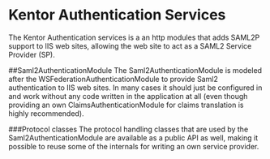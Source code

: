 Kentor Authentication Services
=============

The Kentor Authentication services is a an http modules that adds 
SAML2P support to IIS web sites, allowing the web site to act as a
SAML2 Service Provider (SP).

##Saml2AuthenticationModule
The Saml2AuthenticationModule is modeled after the WSFederationAuthenticationModule
to provide Saml2 authentication to IIS web sites. In many cases it should just be
configured in and work without any code written in the application at all (even
though providing an own ClaimsAuthenticationModule for claims translation is
highly recommended).

###Protocol classes
The protocol handling classes that are used by the Saml2AuthenticationModule are available
as a public API as well, making it possible to reuse some of the internals for writing
an own service provider.
